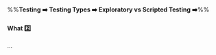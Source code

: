 <link rel="stylesheet" href="{{baseUrl}}/css/textbook.css">

<div class="website-content">

%%**Testing :arrow_right: Testing Types :arrow_right: Exploratory vs Scripted Testing :arrow_right:**%%

#### What :two:

<div id="main">

...

</div>
</div>
